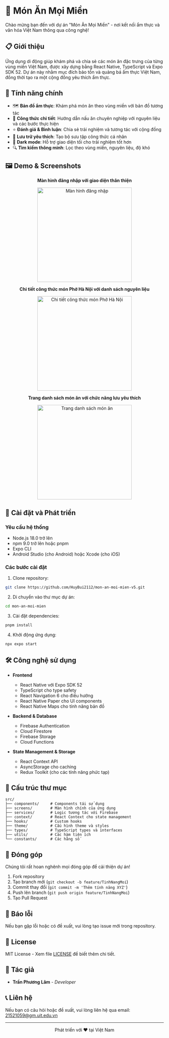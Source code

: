 # 🍜 Món Ăn Mọi Miền

Chào mừng bạn đến với dự án "Món Ăn Mọi Miền" - nơi kết nối ẩm thực và văn hóa Việt Nam thông qua công nghệ!

## 📋 Giới thiệu

Ứng dụng di động giúp khám phá và chia sẻ các món ăn đặc trưng của từng vùng miền Việt Nam, được xây dựng bằng React Native, TypeScript và Expo SDK 52. Dự án này nhằm mục đích bảo tồn và quảng bá ẩm thực Việt Nam, đồng thời tạo ra một cộng đồng yêu thích ẩm thực.

## 📱 Tính năng chính

- 🗺️ **Bản đồ ẩm thực**: Khám phá món ăn theo vùng miền với bản đồ tương tác
- 📖 **Công thức chi tiết**: Hướng dẫn nấu ăn chuyên nghiệp với nguyên liệu và các bước thực hiện
- ⭐ **Đánh giá & Bình luận**: Chia sẻ trải nghiệm và tương tác với cộng đồng
- 💾 **Lưu trữ yêu thích**: Tạo bộ sưu tập công thức cá nhân
- 🌙 **Dark mode**: Hỗ trợ giao diện tối cho trải nghiệm tốt hơn
- 🔍 **Tìm kiếm thông minh**: Lọc theo vùng miền, nguyên liệu, độ khó

## 🖼️ Demo & Screenshots

<div align="center">
  <p><strong>Màn hình đăng nhập với giao diện thân thiện</strong></p>
  <img src="./assets/demo-1.jpg" alt="Màn hình đăng nhập" width="300"/>
  
  <p><strong>Chi tiết công thức món Phở Hà Nội với danh sách nguyên liệu</strong></p>
  <img src="./assets/demo-2.jpg" alt="Chi tiết công thức món Phở Hà Nội" width="300"/>
  
  <p><strong>Trang danh sách món ăn với chức năng lưu yêu thích</strong></p>
  <img src="./assets/demo-3.jpg" alt="Trang danh sách món ăn" width="300"/>
</div>

## 🚀 Cài đặt và Phát triển

### Yêu cầu hệ thống

- Node.js 18.0 trở lên
- npm 9.0 trở lên hoặc pnpm
- Expo CLI
- Android Studio (cho Android) hoặc Xcode (cho iOS)

### Các bước cài đặt

1. Clone repository:

```bash
git clone https://github.com/HuyBui2112/mon-an-moi-mien-v5.git
```

2. Di chuyển vào thư mục dự án:

```bash
cd mon-an-moi-mien
```

3. Cài đặt dependencies:

```bash
pnpm install
```

4. Khởi động ứng dụng:

```bash
npx expo start
```

## 🛠️ Công nghệ sử dụng

- **Frontend**

  - React Native với Expo SDK 52
  - TypeScript cho type safety
  - React Navigation 6 cho điều hướng
  - React Native Paper cho UI components
  - React Native Maps cho tính năng bản đồ

- **Backend & Database**

  - Firebase Authentication
  - Cloud Firestore
  - Firebase Storage
  - Cloud Functions

- **State Management & Storage**
  - React Context API
  - AsyncStorage cho caching
  - Redux Toolkit (cho các tính năng phức tạp)

## 📁 Cấu trúc thư mục

```text
src/
├── components/     # Components tái sử dụng
├── screens/        # Màn hình chính của ứng dụng
├── services/       # Logic tương tác với Firebase
├── context/        # React Context cho state management
├── hooks/          # Custom hooks
├── theme/          # Cấu hình theme và styles
├── types/          # TypeScript types và interfaces
├── utils/          # Các hàm tiện ích
└── constants/      # Các hằng số
```

## 🤝 Đóng góp

Chúng tôi rất hoan nghênh mọi đóng góp để cải thiện dự án!

1. Fork repository
2. Tạo branch mới (`git checkout -b feature/TinhNangMoi`)
3. Commit thay đổi (`git commit -m 'Thêm tính năng XYZ'`)
4. Push lên branch (`git push origin feature/TinhNangMoi`)
5. Tạo Pull Request

## 🐛 Báo lỗi

Nếu bạn gặp lỗi hoặc có đề xuất, vui lòng tạo issue mới trong repository.

## 📄 License

MIT License - Xem file [LICENSE](LICENSE) để biết thêm chi tiết.

## 👥 Tác giả

- **Trần Phương Lâm** - _Developer_

## 📞 Liên hệ

Nếu bạn có câu hỏi hoặc đề xuất, vui lòng liên hệ qua email: 21521059@gm.uit.edu.vn

---

<p align="center">Phát triển với ❤️ tại Việt Nam</p>
